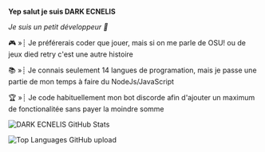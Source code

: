 **Yep salut je suis DARK ECNELIS**        

*Je suis un petit développeur 👾*

🎮 »┊ Je préférerais coder que jouer, mais si on me parle de OSU! ou de jeux died retry c'est une autre histoire

📚 »┊ Je connais seulement 14 langues de programation, mais je passe une partie de mon temps à faire du NodeJs/JavaScript

🏆 »┊ Je code habituellement mon bot discorde afin d'ajouter un maximum de fonctionalitée sans payer la moindre somme

![DARK ECNELIS GitHub Stats](https://github-readme-stats.vercel.app/api?username=DARK-ECNELIS&count_private=true&show_icons=true&theme=nightowl)

![Top Languages GitHub upload](https://github-readme-stats.vercel.app/api/top-langs/?username=DARK-ECNELIS&theme=nightowl)
